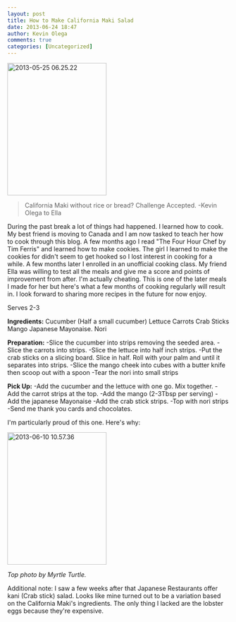 ```yaml
---
layout: post
title: How to Make California Maki Salad
date: 2013-06-24 18:47
author: Kevin Olega
comments: true
categories: [Uncategorized]
---
```

<a href="http://philippineislandliving.com/how-to-make-california-maki-salad/2013-05-25-06-25-22/" rel="attachment wp-att-1232"><img class="alignnone size-medium wp-image-1232" alt="2013-05-25 06.25.22" src="http://philippineislandliving.com/wp-content/uploads/2013/06/2013-05-25-06.25.22-225x300.jpg" width="225" height="300" /></a>
<blockquote>California Maki without rice or bread? Challenge Accepted.
-Kevin Olega to Ella</blockquote>
During the past break a lot of things had happened. I learned how to cook. My best friend is moving to Canada and I am now tasked to teach her how to cook through this blog. A few months ago I read "The Four Hour Chef by Tim Ferris" and learned how to make cookies. The girl I learned to make the cookies for didn't seem to get hooked so I lost interest in cooking for a while. A few months later I enrolled in an unofficial cooking class. My friend Ella was willing to test all the meals and give me a score and points of improvement from after. I'm actually cheating. This is one of the later meals I made for her but here's what a few months of cooking regularly will result in. I look forward to sharing more recipes in the future for now enjoy.

Serves 2-3

<strong>Ingredients:</strong>
Cucumber (Half a small cucumber)
Lettuce
Carrots
Crab Sticks
Mango
Japanese Mayonaise.
Nori

<strong>Preparation:</strong>
-Slice the cucumber into strips removing the seeded area.
-Slice the carrots into strips.
-Slice the lettuce into half inch strips.
-Put the crab sticks on a slicing board. Slice in half. Roll with your palm and until it separates into strips.
-Slice the mango cheek into cubes with a butter knife then scoop out with a spoon
-Tear the nori into small strips

<strong>Pick Up:</strong>
-Add the cucumber and the lettuce with one go. Mix together.
-Add the carrot strips at the top.
-Add the mango (2-3Tbsp per serving)
-Add the japanese Mayonaise
-Add the crab stick strips.
-Top with nori strips
-Send me thank you cards and chocolates.

I'm particularly proud of this one. Here's why:

<a href="http://philippineislandliving.com/how-to-make-california-maki-salad/2013-06-10-10-57-36/" rel="attachment wp-att-1234"><img class="alignnone size-medium wp-image-1234" alt="2013-06-10 10.57.36" src="http://philippineislandliving.com/wp-content/uploads/2013/06/2013-06-10-10.57.36-225x300.jpg" width="225" height="300" /></a>

<em>Top photo by Myrtle Turtle.</em>

Additional note: I saw a few weeks after that Japanese Restaurants offer kani (Crab stick) salad. Looks like mine turned out to be a variation based on the California Maki's ingredients. The only thing I lacked are the lobster eggs because they're expensive.
